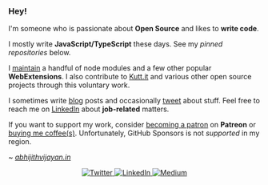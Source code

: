 ### Hey!

I'm someone who is passionate about **Open Source** and likes to **write code**.

I mostly write **JavaScript/TypeScript** these days. See my _pinned repositories_ below.

I [maintain](https://www.npmjs.com/~abhijithvijayan) a handful of node modules and a few other popular **WebExtensions**. I also contribute to [Kutt.it](https://github.com/thedevs-network/kutt-extension) and various other open source projects through this voluntary work.

I sometimes write [blog](https://abhijithvijayan.in/synapse) posts and occasionally [tweet](https://abhijithvijayan.in/twitter) about stuff. Feel free to reach me on [LinkedIn](https://abhijithvijayan.in/linkedin) about **job-related** matters.

If you want to support my work, consider [becoming a patron](https://abhijithvijayan.in/patreon) on **Patreon** or [buying me coffee(s)](https://abhijithvijayan.in/buymeacoffee). Unfortunately, GitHub Sponsors is not _supported_ in my region.

~ [_abhijithvijayan.in_](https://abhijithvijayan.in/)

<p align="center">
  <a href="https://twitter.com/_abhijithv" target="_blank">
    <img src="https://img.shields.io/badge/twitter-%231DA1F2.svg?&style=for-the-badge&logo=twitter&logoColor=white&color=071A2C" alt="Twitter"/>
  </a>
  <a href="https://www.linkedin.com/in/iamabhijithvijayan" target="_blank">
    <img src="https://img.shields.io/badge/linkedin-%230077B5.svg?&style=for-the-badge&logo=linkedin&logoColor=white&color=071A2C" alt="LinkedIn"/>
  </a>
  </a>
  <a href="https://medium.com/@abhijithvijayan" target="_blank">
    <img src="https://img.shields.io/badge/medium-%2312100E.svg?&style=for-the-badge&logo=medium&logoColor=white&color=071A2C" alt="Medium"/>
  </a>
</p>
